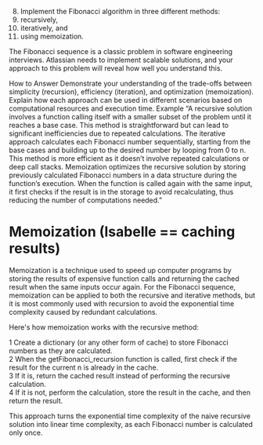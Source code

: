 8. Implement the Fibonacci algorithm in three different methods: 
1. recursively, 
2. iteratively, and 
3. using memoization.

The Fibonacci sequence is a classic problem in software engineering interviews. 
Atlassian needs to implement scalable solutions, and your approach to this problem will reveal how well you understand this.

How to Answer
Demonstrate your understanding of the trade-offs between simplicity (recursion), efficiency (iteration), and optimization (memoization). Explain how each approach can be used in different scenarios based on computational resources and execution time.
Example
“A recursive solution involves a function calling itself with a smaller subset of the problem until it reaches a base case. This method is straightforward but can lead to significant inefficiencies due to repeated calculations. The iterative approach calculates each Fibonacci number sequentially, starting from the base cases and building up to the desired number by looping from 0 to n. This method is more efficient as it doesn’t involve repeated calculations or deep call stacks. Memoization optimizes the recursive solution by storing previously calculated Fibonacci numbers in a data structure during the function’s execution. When the function is called again with the same input, it first checks if the result is in the storage to avoid recalculating, thus reducing the number of computations needed.”

# Memoization (Isabelle == caching results)

Memoization is a technique used to speed up computer programs by storing the results of expensive function calls and returning the cached result when the same inputs occur again. For the Fibonacci sequence,          
memoization can be applied to both the recursive and iterative methods, but it is most commonly used with recursion to avoid the exponential time complexity caused by redundant calculations.                          

Here's how memoization works with the recursive method:                                                                                                                                                                 

 1 Create a dictionary (or any other form of cache) to store Fibonacci numbers as they are calculated.                                                                                                                  
 2 When the getFibonacci_recursion function is called, first check if the result for the current n is already in the cache.                                                                                             
 3 If it is, return the cached result instead of performing the recursive calculation.                                                                                                                                  
 4 If it is not, perform the calculation, store the result in the cache, and then return the result.                                                                                                                    

This approach turns the exponential time complexity of the naive recursive solution into linear time complexity, as each Fibonacci number is calculated only once.    
